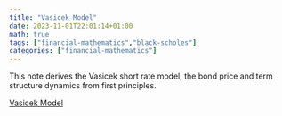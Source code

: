 ```yaml
---
title: "Vasicek Model"
date: 2023-11-01T22:01:14+01:00
math: true
tags: ["financial-mathematics","black-scholes"]
categories: ["financial-mathematics"]
---
```


This note derives the Vasicek short rate model, the bond price and term structure dynamics from first principles.

[Vasicek Model](./../../../../vasicek-model.pdf)

